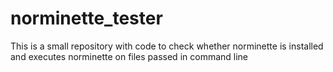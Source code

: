 # norminette_tester
This is a small repository with code to check whether norminette is installed and executes norminette on files passed in command line
